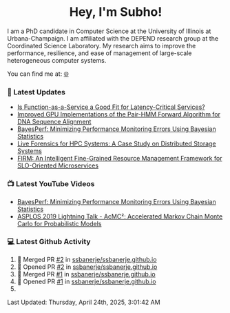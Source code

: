 <h1 align="center">Hey, I'm Subho!</h1>

I am a PhD candidate in Computer Science at the University of Illinois at Urbana-Champaign. I am affiliated with the
DEPEND research group at the Coordinated Science Laboratory. My research aims to improve the performance, resilience,
and ease of management of large-scale heterogeneous computer systems.

You can find me at: [🌐]

### 📕 Latest Updates
<!-- BLOG:START -->
- [Is Function-as-a-Service a Good Fit for Latency-Critical Services?](https://ssbaner2.cs.illinois.edu/publications/wosc2021/)
- [Improved GPU Implementations of the Pair-HMM Forward Algorithm for DNA Sequence Alignment](https://ssbaner2.cs.illinois.edu/publications/iccd2021/)
- [BayesPerf: Minimizing Performance Monitoring Errors Using Bayesian Statistics](https://ssbaner2.cs.illinois.edu/publications/asplos2021/)
- [Live Forensics for HPC Systems: A Case Study on Distributed Storage Systems](https://ssbaner2.cs.illinois.edu/publications/sc2020/)
- [FIRM: An Intelligent Fine-Grained Resource Management Framework for SLO-Oriented Microservices](https://ssbaner2.cs.illinois.edu/publications/osdi2020/)
<!-- BLOG:END -->

### 📺 Latest YouTube Videos
<!-- YOUTUBE:START -->
- [BayesPerf: Minimizing Performance Monitoring Errors Using Bayesian Statistics](https://www.youtube.com/watch?v=Y3d8Vu8g-Rw)
- [ASPLOS 2019 Lightning Talk - AcMC²: Accelerated Markov Chain Monte Carlo for Probabilistic Models](https://www.youtube.com/watch?v=3l_ZuBkZjJk)
<!-- YOUTUBE:END -->

### 💻 Latest Github Activity
<!--RECENT_ACTIVITY:start-->
1. 🎉 Merged PR [#2](https://github.com/ssbanerje/ssbanerje.github.io/pull/2) in [ssbanerje/ssbanerje.github.io](https://github.com/ssbanerje/ssbanerje.github.io)
2. 💪 Opened PR [#2](https://github.com/ssbanerje/ssbanerje.github.io/pull/2) in [ssbanerje/ssbanerje.github.io](https://github.com/ssbanerje/ssbanerje.github.io)
3. 🎉 Merged PR [#1](https://github.com/ssbanerje/ssbanerje.github.io/pull/1) in [ssbanerje/ssbanerje.github.io](https://github.com/ssbanerje/ssbanerje.github.io)
4. 💪 Opened PR [#1](https://github.com/ssbanerje/ssbanerje.github.io/pull/1) in [ssbanerje/ssbanerje.github.io](https://github.com/ssbanerje/ssbanerje.github.io)
5. 
<!--RECENT_ACTIVITY:end-->

<!--RECENT_ACTIVITY:last_update-->
Last Updated: Thursday, April 24th, 2025, 3:01:42 AM
<!--RECENT_ACTIVITY:last_update_end-->

[🌐]: https://ssbaner2.cs.illinois.edu/
